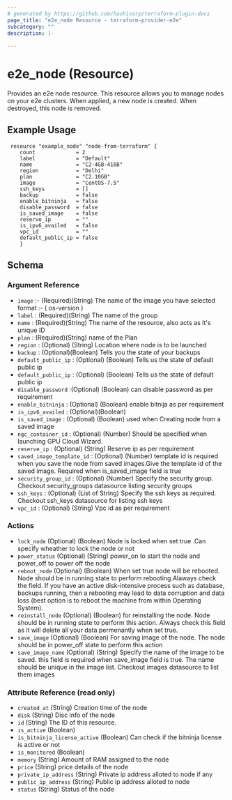 ```yaml
---
# generated by https://github.com/hashicorp/terraform-plugin-docs
page_title: "e2e_node Resource - terraform-provider-e2e"
subcategory: ""
description: |-
  
---
```


# e2e_node (Resource)
Provides an e2e node resource.
This resource allows you to manage nodes on your e2e clusters. When applied, a new node is created. When destroyed, this node is removed.


<!-- schema generated by tfplugindocs -->
## Example Usage
```hcl
 resource "example_node" "node-from-terraform" {
	count             = 2
	label             = "Default"
	name              = "C2-4GB-416B"
    region            = "Delhi"
    plan              = "C2.10GB"
    image             = "CentOS-7.5"
    ssh_keys          = []
	backup            = false
	enable_bitninja   = false
	disable_password  = false
	is_saved_image    = false
	reserve_ip        = ""
	is_ipv6_availed   = false
	vpc_id            = ""
    default_public_ip = false
    }
```
## Schema

### Argument Reference

- `image` :- (Required)(String) The name of the image you have selected format :- ( os-version )
- `label` : (Required)(String) The name of the group
- `name` : (Required)(String) The name of the resource, also acts as it's unique ID
- `plan` : (Required)(String) name of the Plan
- `region` : (Optional) (String) Location where node is to be launched
- `backup` : (Optional)(Boolean) Tells you the state of your backups
- `default_public_ip` : (Optional) (Boolean) Tells us the state of default public ip
- `default_public_ip` : (Optional) (Boolean) Tells us the state of default public ip
- `disable_password` :(Optional) (Boolean) can disable password as per requirement
- `enable_bitninja` : (Optional) (Boolean) enable bitnija as per requirement
- `is_ipv6_availed` : (Optional)(Boolean)
- `is_saved_image` : (Optional) (Boolean) used when Creating node from a saved image
- `ngc_container_id` : (Optional) (Number) Should be specified when launching GPU Cloud Wizard.
- `reserve_ip` : (Optional) (String) Reserve ip as per  requirement
- `saved_image_template_id` :  (Optional) (Number) template id  is required when you save the node from saved images.Give the template id of the saved image. Required when is_saved_image field is true
- `security_group_id` : (Optional) (Number) Specify the security group. Checkout security_groups datasource listing security groups
- `ssh_keys` : (Optional) (List of String) Specify the ssh keys as required. Checkout ssh_keys datasource for listing ssh keys
- `vpc_id` : (Optional) (String) Vpc id as per requirement

### Actions

- `lock_node` (Optional) (Boolean) Node is locked when set true .Can specify wheather to lock the node or not
- `power_status` (Optional) (String) power_on to start the node and power_off to power off the node
- `reboot_node` (Optional) (Boolean) When set true node will be rebooted. Node should be in running state to perform rebooting.Alaways check the field. If you have an active disk-intensive process such as database, backups running, then a rebooting may lead to data corruption and data loss (best option is to reboot the machine from within Operating System).
- `reinstall_node` (Optional) (Boolean) for reinstalling the node. Node should be in running state to perform this action. Always check this field as it will delete all your data permenantly when set true.
- `save_image` (Optional) (Boolean) For saving image of the node. The node should be in power_off state to perform this action
- `save_image_name` (Optional) (String) Specify the name of the image to be saved. this field is required when save_image field is true. The name should be unique in the image list. Checkout images datasource to list them images

### Attribute Reference  (read only)

- `created_at` (String) Creation time of the node
- `disk` (String) Disc info of the node
- `id` (String) The ID of this resource.
- `is_active` (Boolean)
- `is_bitninja_license_active` (Boolean) Can check if the bitninja license is active or not
- `is_monitored` (Boolean)
- `memory` (String) Amount of RAM assigned to the node
- `price` (String) price details of the node
- `private_ip_address` (String) Private ip address alloted to node if any
- `public_ip_address` (String) Public ip address alloted to node
- `status` (String) Status of the node


